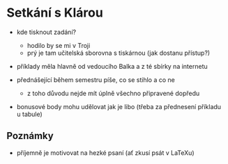 # Setkání s Klárou

- kde tisknout zadání?
  - hodilo by se mi v Troji
  - prý je tam učitelská sborovna s tiskárnou (jak dostanu přístup?)

- příklady měla hlavně od vedoucího Balka a z té sbírky na internetu

- přednášející během semestru píše, co se stihlo a co ne 
  - z toho důvodu nejde mít úplně všechno připravené dopředu

- bonusové body mohu udělovat jak je libo (třeba za přednesení příkladu u tabule)

## Poznámky
- příjemně je motivovat na hezké psaní (ať zkusí psát v LaTeXu)